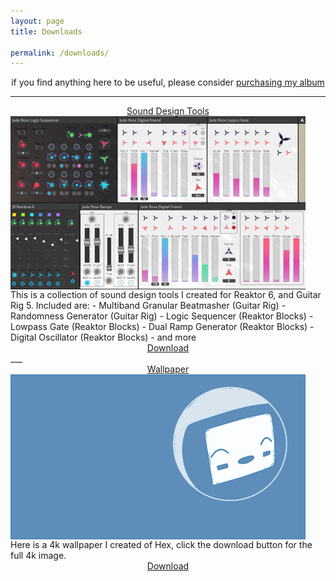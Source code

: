 ```yaml
---
layout: page
title: Downloads

permalink: /downloads/
---
```

<div style="text-align:center">  if you find anything here to be useful, please consider <a href="https://jaderose.bandcamp.com/album/moonstone">purchasing my album</a> 
</div>

___
 <div style="text-align:center">    
  <a href="/downloads/jr_tools.zip">Sound Design Tools</a>
  <!-- more links here -->
</div>
 <img src="/imagez/tools.png/" alt="tools" align="middle">
This is a collection of sound design tools I created for Reaktor 6, and Guitar Rig 5. Included are:
- Multiband Granular Beatmasher (Guitar Rig)
- Randomness Generator (Guitar Rig)
- Logic Sequencer (Reaktor Blocks)
- Lowpass Gate (Reaktor Blocks)
- Dual Ramp Generator (Reaktor Blocks)
- Digital Oscillator (Reaktor Blocks)
- and more
 <div style="text-align:center">    
  <a href="/downloads/jr_tools.zip">Download</a>
  <!-- more links here -->
  </div>
___
  
  
  <div style="text-align:center">  
  <a href="/downloads/hexter4k.png">Wallpaper</a>
  <!-- more links here -->
  </div>
 
 <img src="/imagez/hexterb.png/" alt="tools" align="middle">
 Here is a 4k wallpaper I created of Hex, click the download button for the full 4k image.
  <div style="text-align:center">    
  <a href="/downloads/hexter4k.png">Download</a>
  <!-- more links here -->
  </div>